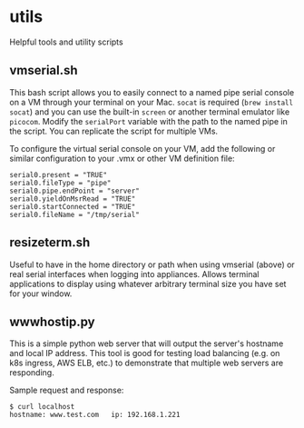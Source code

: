 # utils
Helpful tools and utility scripts

## vmserial.sh
This bash script allows you to easily connect to a named pipe serial console on a VM through your terminal on your Mac. `socat` is required (`brew install socat`) and you can use the built-in `screen` or another terminal emulator like `picocom`. Modify the `serialPort` variable with the path to the named pipe in the script. You can replicate the script for multiple VMs.

To configure the virtual serial console on your VM, add the following or similar configuration to your .vmx or other VM definition file:

```
serial0.present = "TRUE"
serial0.fileType = "pipe"
serial0.pipe.endPoint = "server"
serial0.yieldOnMsrRead = "TRUE"
serial0.startConnected = "TRUE"
serial0.fileName = "/tmp/serial"
```

## resizeterm.sh
Useful to have in the home directory or path when using vmserial (above) or real serial interfaces when logging into appliances. Allows terminal applications to display using whatever arbitrary terminal size you have set for your window.

## wwwhostip.py
This is a simple python web server that will output the server's hostname and local IP address. This tool is good for testing load balancing (e.g. on k8s ingress, AWS ELB, etc.) to demonstrate that multiple web servers are responding.

Sample request and response:

```
$ curl localhost
hostname: www.test.com   ip: 192.168.1.221
```
